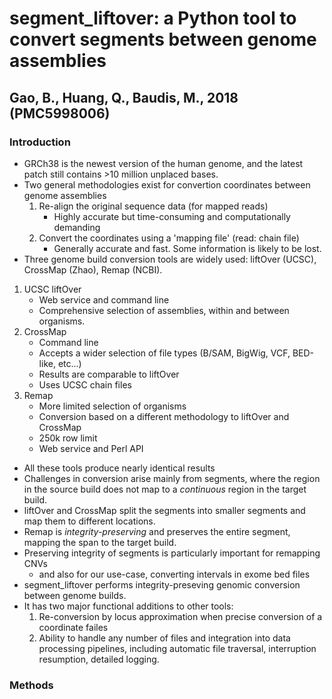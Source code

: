 # segment_liftover: a Python tool to convert segments between genome assemblies
## Gao, B., Huang, Q., Baudis, M., 2018 (PMC5998006)

### Introduction

- GRCh38 is the newest version of the human genome, and the latest patch still contains >10 million unplaced bases.
- Two general methodologies exist for convertion coordinates between genome assemblies
    1. Re-align the original sequence data (for mapped reads)
        - Highly accurate but time-consuming and computationally demanding
    2. Convert the coordinates using a 'mapping file' (read: chain file)
        - Generally accurate and fast. Some information is likely to be lost.
- Three genome build conversion tools are widely used: liftOver (UCSC), CrossMap (Zhao), Remap (NCBI).

1. UCSC liftOver
    - Web service and command line
    - Comprehensive selection of assemblies, within and between organisms.
2. CrossMap
    - Command line
    - Accepts a wider selection of file types (B/SAM, BigWig, VCF, BED-like, etc...)
    - Results are comparable to liftOver
    - Uses UCSC chain files
3. Remap
    - More limited selection of organisms
    - Conversion based on a different methodology to liftOver and CrossMap
    - 250k row limit
    - Web service and Perl API

- All these tools produce nearly identical results
- Challenges in conversion arise mainly from segments, where the region in the source build does not map to a *continuous* region in the target build. 
- liftOver and CrossMap split the segments into smaller segments and map them to different locations.
- Remap is *integrity-preserving* and preserves the entire segment, mapping the span to the target build.
- Preserving integrity of segments is particularly important for remapping CNVs
    - and also for our use-case, converting intervals in exome bed files
- segment_liftover performs integrity-preseving genomic conversion between genome builds.
- It has two major functional additions to other tools:
    1. Re-conversion by locus approximation when precise conversion of a coordinate failes
    2. Ability to handle any number of files and integration into data processing pipelines, including automatic file traversal, interruption resumption, detailed logging.

### Methods

